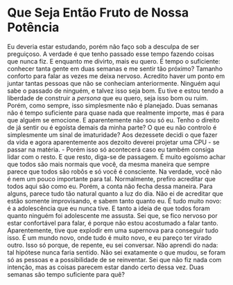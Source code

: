 <!-- pt :: Que Seja Então Fruto de Nossa Potência :: 2023-04-03 20:55:41 -->

# Que Seja Então Fruto de Nossa Potência

Eu deveria estar estudando, porém não faço sob a desculpa de ser preguiçoso. A
verdade é que tenho passado esse tempo fazendo coisas que nunca fiz. E enquanto
me divirto, mais eu quero. É tempo o suficiente: conhecer tanta gente em duas
semanas e me sentir tão próximo? Tamanho conforto para falar as vezes me deixa
nervoso. Acredito haver um ponto em juntar tantas pessoas que não se conheciam
anteriormente. Ninguém aqui sabe o passado de ninguém, e talvez isso seja bom.
Eu tive e estou tendo a liberdade de construir a _persona_ que eu quero, seja
isso bom ou ruim. Porém, como sempre, isso simplesmente não é planejado. Duas
semanas não é tempo suficiente para quase nada que realmente importe, mas é para
que alguém se emocione. E aparentemente não sou só eu. Tenho o direito de já
sentir ou é egoísta demais da minha parte? O que eu não controlo é simplesmente
um sinal de imaturidade? Aos dezessete decidi o que fazer da vida e agora
aparentemente aos dezoito deverei projetar uma CPU - se passar na matéria. -
Porém isso só acontecerá caso eu também consiga lidar com o resto. E que resto,
diga-se de passagem. É muito egoísmo achar que todos são mais normais que você,
da mesma maneira que sempre parece que todos são robôs e só você é consciente.
Na verdade, você não é nem um pouco importante para tal. Normalmente, prefiro
acreditar que todos aqui são como eu. Porém, a conta não fecha dessa maneira.
Para alguns, parece tudo tão natural quanto a luz do dia. Não ei de acreditar 
que estão somente improvisando, e sabem tanto quanto eu. É tudo muito novo: é a
adolescência que eu nunca tive. E tanto a ideia de que todos foram quanto
ninguém foi adolescente me assusta. Sei que, se fico nervoso por estar
confortável para falar, é porque não estou acostumado a falar tanto.
Aparentemente, tive que explodir em uma supernova para conseguir tudo isso. É
um mundo novo, onde tudo é muito novo, e eu pareço ter virado outro. Isso só
porque, de repente, eu sei conversar. Não aprendi do nada: tal hipótese nunca
faria sentido. Não sei exatamente o que mudou, se foram só as pessoas e a
possibilidade de se reinventar. Sei que não fiz nada com intenção, mas as coisas
parecem estar dando certo dessa vez. Duas semanas são tempo suficiente para quê?
